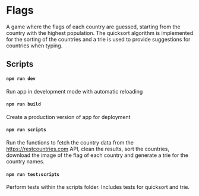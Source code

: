 # Flags

A game where the flags of each country are guessed, starting from the country with the highest population. The quicksort algorithm is implemented for the sorting of the countries and a trie is used to provide suggestions for countries when typing.

## Scripts

#### `npm run dev`
Run app in development mode with automatic reloading

#### `npm run build`
Create a production version of app for deployment

#### `npm run scripts`
Run the functions to fetch the country data from the <https://restcountries.com> API, clean the results, sort the countries, download the image of the flag of each country and generate a trie for the country names.

#### `npm run test:scripts`
Perform tests within the scripts folder. Includes tests for quicksort and trie.